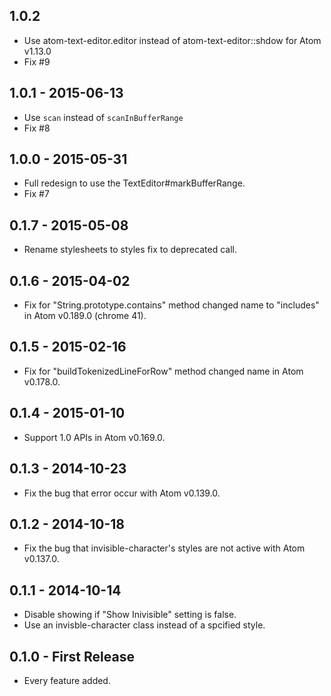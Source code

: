 ## 1.0.2
* Use atom-text-editor.editor instead of atom-text-editor::shdow for Atom v1.13.0
* Fix #9

## 1.0.1 - 2015-06-13
* Use `scan` instead of `scanInBufferRange`
* Fix #8

## 1.0.0 - 2015-05-31
* Full redesign to use the TextEditor#markBufferRange.
* Fix #7

## 0.1.7 - 2015-05-08
* Rename stylesheets to styles fix to deprecated call.

## 0.1.6 - 2015-04-02
* Fix for "String.prototype.contains" method changed name to "includes" in Atom v0.189.0 (chrome 41).

## 0.1.5 - 2015-02-16
* Fix for "buildTokenizedLineForRow" method changed name in Atom v0.178.0.

## 0.1.4 - 2015-01-10
* Support 1.0 APIs in Atom v0.169.0.

## 0.1.3 - 2014-10-23
* Fix the bug that error occur with Atom v0.139.0.

## 0.1.2 - 2014-10-18
* Fix the bug that invisible-character's styles are not active with Atom v0.137.0.

## 0.1.1 - 2014-10-14
* Disable showing if "Show Inivisible" setting is false.
* Use an invisble-character class instead of a spcified style.

## 0.1.0 - First Release
* Every feature added.
